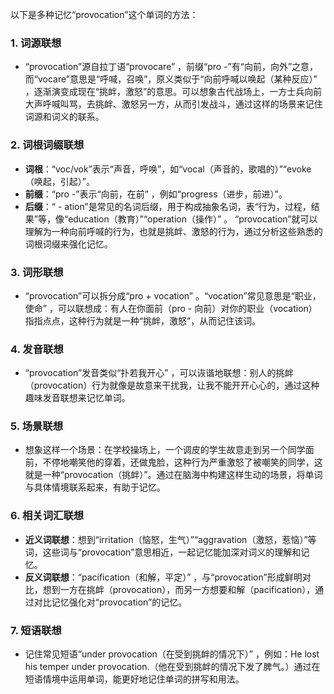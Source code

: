 以下是多种记忆“provocation”这个单词的方法：

### 1. 词源联想
 - “provocation”源自拉丁语“provocare” ，前缀“pro -”有“向前，向外”之意，而“vocare”意思是“呼喊，召唤”，原义类似于“向前呼喊以唤起（某种反应）” ，逐渐演变成现在“挑衅，激怒”的意思。可以想象古代战场上，一方士兵向前大声呼喊叫骂，去挑衅、激怒另一方，从而引发战斗，通过这样的场景来记住词源和词义的联系。

### 2. 词根词缀联想
 - **词根**：“voc/vok”表示“声音，呼唤”，如“vocal（声音的，歌唱的）”“evoke（唤起，引起）”。
 - **前缀**：“pro -”表示“向前，在前” ，例如“progress（进步，前进）”。
 - **后缀**：“ - ation”是常见的名词后缀，用于构成抽象名词，表“行为，过程，结果”等，像“education（教育）”“operation（操作）” 。 “provocation”就可以理解为一种向前呼喊的行为，也就是挑衅、激怒的行为，通过分析这些熟悉的词根词缀来强化记忆。

### 3. 词形联想
 - “provocation”可以拆分成“pro + vocation” 。“vocation”常见意思是“职业，使命” ，可以联想成：有人在你面前（pro - 向前）对你的职业（vocation）指指点点，这种行为就是一种“挑衅，激怒”，从而记住该词。

### 4. 发音联想
 - “provocation”发音类似“扑若我开心” ，可以诙谐地联想：别人的挑衅（provocation）行为就像是故意来干扰我，让我不能开开心心的，通过这种趣味发音联想来记忆单词。

### 5. 场景联想
 - 想象这样一个场景：在学校操场上，一个调皮的学生故意走到另一个同学面前，不停地嘲笑他的穿着，还做鬼脸，这种行为严重激怒了被嘲笑的同学，这就是一种“provocation（挑衅）”。通过在脑海中构建这样生动的场景，将单词与具体情境联系起来，有助于记忆。

### 6. 相关词汇联想
 - **近义词联想**：想到“irritation（恼怒，生气）”“aggravation（激怒，惹恼）”等词，这些词与“provocation”意思相近，一起记忆能加深对词义的理解和记忆。
 - **反义词联想**：“pacification（和解，平定）” ，与“provocation”形成鲜明对比，想到一方在挑衅（provocation），而另一方想要和解（pacification），通过对比记忆强化对“provocation”的记忆。

### 7. 短语联想
 - 记住常见短语“under provocation（在受到挑衅的情况下）” ，例如：He lost his temper under provocation.（他在受到挑衅的情况下发了脾气。）通过在短语情境中运用单词，能更好地记住单词的拼写和用法。 